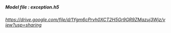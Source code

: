 
##### Model file : exception.h5
###### https://drive.google.com/file/d/1Ygm6cPrvh0XCT2H5Gr9GR9ZMazuj3Wjz/view?usp=sharing

